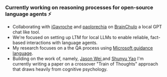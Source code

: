 ### Currently working on reasoning processes for open-source language agents ⚡

- Collaborating with [iGavroche](https://github.com/iGavroche) and [paolorechia](https://github.com/paolorechia) on [BrainChulo]( https://github.com/ChuloAI/BrainChulo) a local GPT chat like tool.
- We're focused on setting up LTM for local LLMs to enable reliable, fact-based interactions with language agents.
- My research focuses on a the QA process using [Microsoft guidance language](https://github.com/microsoft/guidance).
- Building on the work of, namely, [Jason Wei ](https://github.com/Timothyxxx/Chain-of-ThoughtsPapers) and [Shunyu Yao](https://github.com/princeton-nlp/tree-of-thought-llm/blob/master/fake.png) I'm currently writing a paper on a crossover "Train of Thoughts" approach that draws heavily from cognitive psychology.
